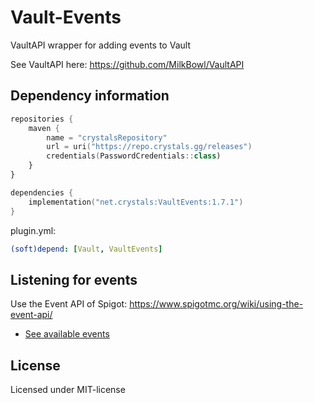 # Vault-Events
VaultAPI wrapper for adding events to Vault

See VaultAPI here:
https://github.com/MilkBowl/VaultAPI

## Dependency information

```kotlin
repositories {
    maven {
        name = "crystalsRepository"
        url = uri("https://repo.crystals.gg/releases")
        credentials(PasswordCredentials::class)
    }
}

dependencies {
    implementation("net.crystals:VaultEvents:1.7.1")
}
```

plugin.yml:
```yml
(soft)depend: [Vault, VaultEvents]
```

## Listening for events

Use the Event API of Spigot: https://www.spigotmc.org/wiki/using-the-event-api/

- [See available events](https://github.com/Rsl1122/Vault-Events/tree/master/src/main/java/com/djrapitops/vaultevents/events) 

## License

Licensed under MIT-license
